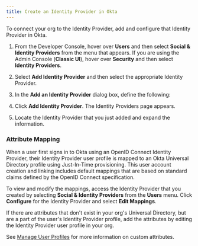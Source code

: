 ```yaml
---
title: Create an Identity Provider in Okta
---
```

To connect your org to the Identity Provider, add and configure that Identity Provider in Okta.

1. From the Developer Console, hover over **Users** and then select **Social & Identity Providers** from the menu that appears. If you are using the Admin Console (**Classic UI**), hover over **Security** and then select **Identity Providers**.

2. Select **Add Identity Provider** and then select the appropriate Identity Provider.

3. In the **Add an Identity Provider** dialog box, define the following:

    <StackSelector snippet="appidpinokta" />

4. Click **Add Identity Provider**. The Identity Providers page appears.

5. Locate the Identity Provider that you just added and expand the information.

    <StackSelector snippet="afterappidpinokta" />

### Attribute Mapping
When a user first signs in to Okta using an OpenID Connect Identity Provider, their Identity Provider user profile is mapped to an Okta Universal Directory profile using Just-In-Time provisioning. This user account creation and linking includes default mappings that are based on standard claims defined by the OpenID Connect specification.

To view and modify the mappings, access the Identity Provider that you created by selecting **Social & Identity Providers** from the **Users** menu. Click **Configure** for the Identity Provider and select **Edit Mappings**.

If there are attributes that don't exist in your org's Universal Directory, but are a part of the user's Identity Provider profile, add the attributes by editing the Identity Provider user profile in your org.

See [Manage User Profiles](https://help.okta.com/en/prod/Content/Topics/Directory/eu-profile-editor.htm?cshid=ext_Directory_Profile_Editor) for more information on custom attributes.

<NextSectionLink/>